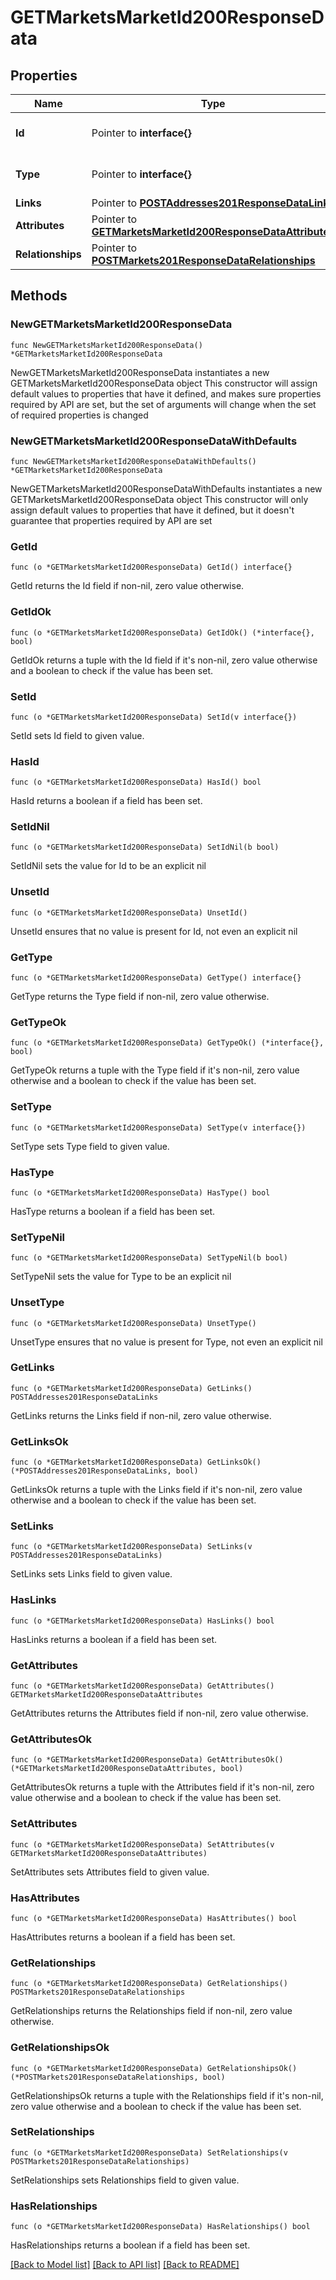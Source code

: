 # GETMarketsMarketId200ResponseData

## Properties

Name | Type | Description | Notes
------------ | ------------- | ------------- | -------------
**Id** | Pointer to **interface{}** | The resource&#39;s id | [optional] 
**Type** | Pointer to **interface{}** | The resource&#39;s type | [optional] 
**Links** | Pointer to [**POSTAddresses201ResponseDataLinks**](POSTAddresses201ResponseDataLinks.md) |  | [optional] 
**Attributes** | Pointer to [**GETMarketsMarketId200ResponseDataAttributes**](GETMarketsMarketId200ResponseDataAttributes.md) |  | [optional] 
**Relationships** | Pointer to [**POSTMarkets201ResponseDataRelationships**](POSTMarkets201ResponseDataRelationships.md) |  | [optional] 

## Methods

### NewGETMarketsMarketId200ResponseData

`func NewGETMarketsMarketId200ResponseData() *GETMarketsMarketId200ResponseData`

NewGETMarketsMarketId200ResponseData instantiates a new GETMarketsMarketId200ResponseData object
This constructor will assign default values to properties that have it defined,
and makes sure properties required by API are set, but the set of arguments
will change when the set of required properties is changed

### NewGETMarketsMarketId200ResponseDataWithDefaults

`func NewGETMarketsMarketId200ResponseDataWithDefaults() *GETMarketsMarketId200ResponseData`

NewGETMarketsMarketId200ResponseDataWithDefaults instantiates a new GETMarketsMarketId200ResponseData object
This constructor will only assign default values to properties that have it defined,
but it doesn't guarantee that properties required by API are set

### GetId

`func (o *GETMarketsMarketId200ResponseData) GetId() interface{}`

GetId returns the Id field if non-nil, zero value otherwise.

### GetIdOk

`func (o *GETMarketsMarketId200ResponseData) GetIdOk() (*interface{}, bool)`

GetIdOk returns a tuple with the Id field if it's non-nil, zero value otherwise
and a boolean to check if the value has been set.

### SetId

`func (o *GETMarketsMarketId200ResponseData) SetId(v interface{})`

SetId sets Id field to given value.

### HasId

`func (o *GETMarketsMarketId200ResponseData) HasId() bool`

HasId returns a boolean if a field has been set.

### SetIdNil

`func (o *GETMarketsMarketId200ResponseData) SetIdNil(b bool)`

 SetIdNil sets the value for Id to be an explicit nil

### UnsetId
`func (o *GETMarketsMarketId200ResponseData) UnsetId()`

UnsetId ensures that no value is present for Id, not even an explicit nil
### GetType

`func (o *GETMarketsMarketId200ResponseData) GetType() interface{}`

GetType returns the Type field if non-nil, zero value otherwise.

### GetTypeOk

`func (o *GETMarketsMarketId200ResponseData) GetTypeOk() (*interface{}, bool)`

GetTypeOk returns a tuple with the Type field if it's non-nil, zero value otherwise
and a boolean to check if the value has been set.

### SetType

`func (o *GETMarketsMarketId200ResponseData) SetType(v interface{})`

SetType sets Type field to given value.

### HasType

`func (o *GETMarketsMarketId200ResponseData) HasType() bool`

HasType returns a boolean if a field has been set.

### SetTypeNil

`func (o *GETMarketsMarketId200ResponseData) SetTypeNil(b bool)`

 SetTypeNil sets the value for Type to be an explicit nil

### UnsetType
`func (o *GETMarketsMarketId200ResponseData) UnsetType()`

UnsetType ensures that no value is present for Type, not even an explicit nil
### GetLinks

`func (o *GETMarketsMarketId200ResponseData) GetLinks() POSTAddresses201ResponseDataLinks`

GetLinks returns the Links field if non-nil, zero value otherwise.

### GetLinksOk

`func (o *GETMarketsMarketId200ResponseData) GetLinksOk() (*POSTAddresses201ResponseDataLinks, bool)`

GetLinksOk returns a tuple with the Links field if it's non-nil, zero value otherwise
and a boolean to check if the value has been set.

### SetLinks

`func (o *GETMarketsMarketId200ResponseData) SetLinks(v POSTAddresses201ResponseDataLinks)`

SetLinks sets Links field to given value.

### HasLinks

`func (o *GETMarketsMarketId200ResponseData) HasLinks() bool`

HasLinks returns a boolean if a field has been set.

### GetAttributes

`func (o *GETMarketsMarketId200ResponseData) GetAttributes() GETMarketsMarketId200ResponseDataAttributes`

GetAttributes returns the Attributes field if non-nil, zero value otherwise.

### GetAttributesOk

`func (o *GETMarketsMarketId200ResponseData) GetAttributesOk() (*GETMarketsMarketId200ResponseDataAttributes, bool)`

GetAttributesOk returns a tuple with the Attributes field if it's non-nil, zero value otherwise
and a boolean to check if the value has been set.

### SetAttributes

`func (o *GETMarketsMarketId200ResponseData) SetAttributes(v GETMarketsMarketId200ResponseDataAttributes)`

SetAttributes sets Attributes field to given value.

### HasAttributes

`func (o *GETMarketsMarketId200ResponseData) HasAttributes() bool`

HasAttributes returns a boolean if a field has been set.

### GetRelationships

`func (o *GETMarketsMarketId200ResponseData) GetRelationships() POSTMarkets201ResponseDataRelationships`

GetRelationships returns the Relationships field if non-nil, zero value otherwise.

### GetRelationshipsOk

`func (o *GETMarketsMarketId200ResponseData) GetRelationshipsOk() (*POSTMarkets201ResponseDataRelationships, bool)`

GetRelationshipsOk returns a tuple with the Relationships field if it's non-nil, zero value otherwise
and a boolean to check if the value has been set.

### SetRelationships

`func (o *GETMarketsMarketId200ResponseData) SetRelationships(v POSTMarkets201ResponseDataRelationships)`

SetRelationships sets Relationships field to given value.

### HasRelationships

`func (o *GETMarketsMarketId200ResponseData) HasRelationships() bool`

HasRelationships returns a boolean if a field has been set.


[[Back to Model list]](../README.md#documentation-for-models) [[Back to API list]](../README.md#documentation-for-api-endpoints) [[Back to README]](../README.md)


